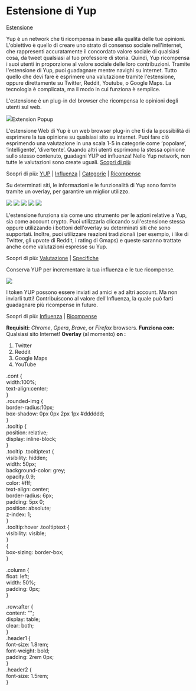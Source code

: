 # Estensione di Yup

[Estensione](https://chrome.google.com/webstore/detail/yup/nhmeoaahigiljjdkoagafdccikgojjoi)

Yup è un network che ti ricompensa in base alla qualità delle tue opinioni. L'obiettivo è quello di creare uno strato di consenso sociale nell'internet, che rappresenti accuratamente il concordato valore sociale di qualsiasi cosa, da tweet qualsiasi al tuo professore di storia. Quindi, Yup ricompensa i suoi utenti in proporzione al valore sociale delle loro contribuzioni. Tramite l'estensione di Yup, puoi guadagnare mentre navighi su internet. Tutto quello che devi fare è esprimere una valutazione tramite l'estensione, oppure direttamente su Twitter, Reddit, Youtube, o Google Maps. La tecnologia è complicata, ma il modo in cui funziona è semplice.

L'estensione è un plug-in del browser che ricompensa le opinioni degli utenti sul web.

 ![](../.gitbook/assets/extension.gif)Extension Popup

L'estensione Web di Yup è un web browser plug-in che ti da la possibilità di esprimere la tua opinione su qualsiasi sito su internet. Puoi fare ciò esprimendo una valutazione in una scala 1-5 in categorie come ‘popolare’, ‘intelligente’, ‘divertente’. Quando altri utenti esprimono la stessa opinione sullo stesso contenuto, guadagni YUP ed influenza! Nello Yup network, non tutte le valutazioni sono create uguali. [Scopri di più](rating.md)

Scopri di più: [YUP](https://github.com/Yup-io/yup_docs/tree/24938ac610bbd465109806ec69fb9e97054f2399/token.md) \| [Influenza](https://github.com/Yup-io/yup_docs/tree/24938ac610bbd465109806ec69fb9e97054f2399/influence.md) \| [Categorie](https://github.com/Yup-io/yup_docs/tree/24938ac610bbd465109806ec69fb9e97054f2399/categories.md) \| [Ricompense](rewards.md)

Su determinati siti, le informazioni e le funzionalità di Yup sono fornite tramite un overlay, per garantire un miglior utilizzo.

 ![](../.gitbook/assets/reddit.png) ![](../.gitbook/assets/youtube.png) ![](../.gitbook/assets/gmaps.png) ![](../.gitbook/assets/google.gif) ![](../.gitbook/assets/article.gif)

L'estensione funziona sia come uno strumento per le azioni relative a Yup, sia come account crypto. Puoi utilizzarla cliccando sull'estensione stessa oppure utilizzando i bottoni dell'overlay su determinati siti che sono supportati. Inoltre, puoi utilizzare reazioni tradizionali \(per esempio, i like di Twitter, gli upvote di Reddit, i rating di Gmaps\) e queste saranno trattate anche come valutazioni espresse su Yup.

Scopri di più: [Valutazione](https://github.com/Yup-io/yup_docs/tree/24938ac610bbd465109806ec69fb9e97054f2399/rating.md) \| [Specifiche](https://github.com/Yup-io/yup_docs/tree/24938ac610bbd465109806ec69fb9e97054f2399/specs.md)

Conserva YUP per incrementare la tua influenza e le tue ricompense.

![](../.gitbook/assets/rewards.gif)

I token YUP possono essere inviati ad amici e ad altri account. Ma non inviarli tutti! Contribuiscono al valore dell'Influenza, la quale può farti guadagnare più ricompense in futuro.

Scopri di più: [Influenza](https://github.com/Yup-io/yup_docs/tree/24938ac610bbd465109806ec69fb9e97054f2399/influence.md) \| [Ricompense](rewards.md)

**Requisiti:** _Chrome_, _Opera_, _Brave_, or _Firefox_ browsers. **Funziona con:** Qualsiasi sito Internet! **Overlay** \(al momento\) **on :**

1. Twitter
2. Reddit
3. Google Maps
4. YouTube

  
  
.cont {  
  width:100%;  
  text-align:center;  
}  
.rounded-img {  
  border-radius:10px;  
  box-shadow: 0px 0px 2px 1px \#dddddd;  
}  
.tooltip {  
  position: relative;  
  display: inline-block;  
}  
.tooltip .tooltiptext {  
  visibility: hidden;  
  width: 50px;  
  background-color: grey;  
  opacity:0.9;  
  color: \#fff;  
  text-align: center;  
  border-radius: 6px;  
  padding: 5px 0;  
  position: absolute;  
  z-index: 1;  
}  
.tooltip:hover .tooltiptext {  
  visibility: visible;  
}  
{  
  box-sizing: border-box;  
}  
  
.column {  
  float: left;  
  width: 50%;  
  padding: 0px;  
}  
  
.row:after {  
  content: "";  
  display: table;  
  clear: both;  
}  
.header1 {  
  font-size: 1.8rem;  
  font-weight: bold;  
  padding: 2rem 0px;  
}  
.header2 {  
  font-size: 1.5rem;  
}  



